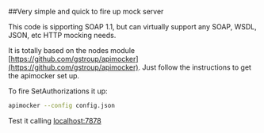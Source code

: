 ##Very simple and quick to fire up mock server

This code is sipporting SOAP 1.1, but can virtually support any SOAP, WSDL, JSON, etc HTTP mocking needs.

It is totally based on the nodes module [https://github.com/gstroup/apimocker](https://github.com/gstroup/apimocker). Just follow the instructions to get the apimocker set up.

To fire SetAuthorizations it up:

```sh
apimocker --config config.json
```

Test it calling [localhost:7878](http://localhost:7878/SetAuthorizations)
